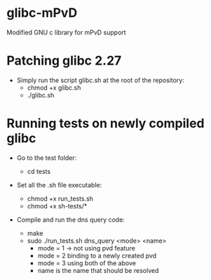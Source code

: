 # glibc-mPvD
Modified GNU c library for mPvD support

# Patching glibc 2.27
* Simply run the script glibc.sh at the root of the repository:
  * chmod +x glibc.sh
  * ./glibc.sh

# Running tests on newly compiled glibc
* Go to the test folder:
  * cd tests

* Set all the .sh file executable:
  * chmod +x run_tests.sh
  * chmod +x sh-tests/*
  
* Compile and run the dns query code:
  * make
  * sudo ./run_tests.sh dns_query \<mode\> \<name\>
    * mode = 1 -> not using pvd feature
    * mode = 2 binding to a newly created pvd
    * mode = 3 using both of the above
    * name is the name that should be resolved
